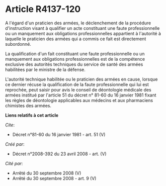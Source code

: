 # Article R4137-120

A l'égard d'un praticien des armées, le déclenchement de la procédure d'instruction visant à qualifier un acte constituant
une faute professionnelle ou un manquement aux obligations professionnelles appartient à l'autorité à laquelle le praticien
des armées qui a commis ce fait est directement subordonné. 

La qualification d'un fait constituant une faute professionnelle ou un manquement aux obligations professionnelles est de la
compétence exclusive des autorités techniques du service de santé des armées habilitées par le ministre de la défense.

L'autorité technique habilitée ou le praticien des armées en cause, lorsque ce dernier récuse la qualification de la faute
professionnelle qui lui est reprochée, peut saisir pour avis le conseil de déontologie médicale des armées institué par
l'article 51 du décret n° 81-60 du 16 janvier 1981 fixant les règles de déontologie applicables aux médecins et aux
pharmaciens chimistes des armées.

**Liens relatifs à cet article**

_Cite_:

  - Décret n°81-60 du 16 janvier 1981 - art. 51 (V)

_Créé par_:

  - Décret n°2008-392 du 23 avril 2008 - art. (V)

_Cité par_:

  - Arrêté du 30 septembre 2008 (V)
  - Arrêté du 30 septembre 2008 - art. 9 (V)
